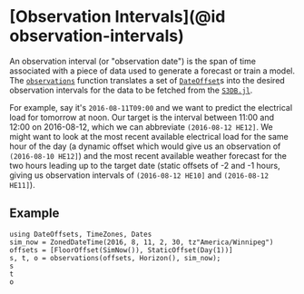 # [Observation Intervals](@id observation-intervals)

An observation interval (or "observation date") is the span of time associated with a piece of data used to generate a forecast or train a model.
The [`observations`](@ref) function translates a set of [`DateOffset`](@ref)s into the desired observation intervals for the data to be fetched from the [`S3DB.jl`](https://invenia.pages.invenia.ca/eis-product-team/S3DB.jl/).

For example, say it's `2016-08-11T09:00` and we want to predict the electrical load for tomorrow at noon. 
Our target is the interval between 11:00 and 12:00 on 2016-08-12, which we can abbreviate `(2016-08-12 HE12]`. 
We might want to look at the most recent available electrical load for the same hour of the day (a dynamic offset which would give us an observation of `(2016-08-10 HE12]`) and the most recent available weather forecast for the two hours leading up to the target date (static offsets of -2 and -1 hours, giving us observation intervals of `(2016-08-12 HE10]` and `(2016-08-12 HE11]`).

## Example

```@repl
using DateOffsets, TimeZones, Dates
sim_now = ZonedDateTime(2016, 8, 11, 2, 30, tz"America/Winnipeg")
offsets = [FloorOffset(SimNow()), StaticOffset(Day(1))]
s, t, o = observations(offsets, Horizon(), sim_now);
s
t
o
```
